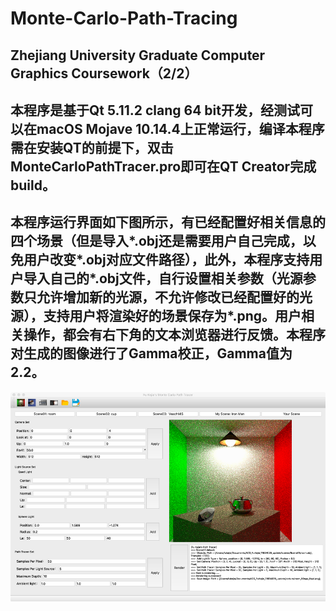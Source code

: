 # Monte-Carlo-Path-Tracing
## Zhejiang University Graduate Computer Graphics Coursework（2/2）
## 本程序是基于Qt 5.11.2 clang 64 bit开发，经测试可以在macOS Mojave 10.14.4上正常运行，编译本程序需在安装QT的前提下，双击MonteCarloPathTracer.pro即可在QT Creator完成build。
## 本程序运行界面如下图所示，有已经配置好相关信息的四个场景（但是导入*.obj还是需要用户自己完成，以免用户改变*.obj对应文件路径），此外，本程序支持用户导入自己的*.obj文件，自行设置相关参数（光源参数只允许增加新的光源，不允许修改已经配置好的光源），支持用户将渲染好的场景保存为*.png。用户相关操作，都会有右下角的文本浏览器进行反馈。本程序对生成的图像进行了Gamma校正，Gamma值为2.2。
![avatar](/ui.png)
